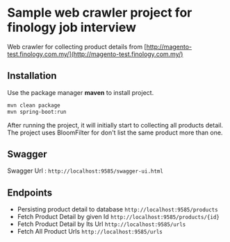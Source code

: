 # Sample web crawler project for finology job interview

Web crawler for collecting product details from [http://magento-test.finology.com.my/](http://magento-test.finology.com.my/)


## Installation

Use the package manager **maven** to install project.

```bash
mvn clean package
mvn spring-boot:run
```
After running the project, it will initially start to collecting all products detail. The project uses BloomFilter for don't list the same product more than one.
## Swagger
Swagger Url : ```http://localhost:9585/swagger-ui.html```

## Endpoints
* Persisting product detail to database ```http://localhost:9585/products```
* Fetch Product Detail by given Id ```http://localhost:9585/products/{id}```
* Fetch Product Detail by Its Url ```http://localhost:9585/urls```
* Fetch All Product Urls ```http://localhost:9585/urls```
